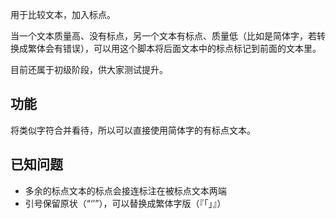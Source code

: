 ﻿用于比较文本，加入标点。

当一个文本质量高、没有标点，另一个文本有标点、质量低（比如是简体字，若转换成繁体会有错误），可以用这个脚本将后面文本中的标点标记到前面的文本里。

目前还属于初级阶段，供大家测试提升。

## 功能
将类似字符合并看待，所以可以直接使用简体字的有标点文本。

## 已知问题
* 多余的标点文本的标点会接连标注在被标点文本两端
* 引号保留原状（“‘’”），可以替换成繁体字版（『「」』）
